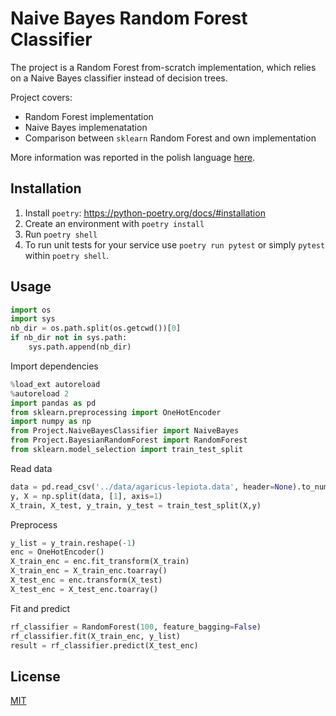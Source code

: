 # Naive Bayes Random Forest Classifier

The project is a Random Forest from-scratch implementation, which relies on a Naive Bayes classifier instead of decision trees.

Project covers:
* Random Forest implementation
* Naive Bayes implemenatation
* Comparison between `sklearn` Random Forest and own implementation

More information was reported in the polish language [here](https://github.com/hpiotr6/Naive-Bayes-Random-Forest/blob/main/21ZUMA_sprawozdanie_koncowe_Hondra_Groszyk.pdf).



## Installation

1. Install `poetry`: https://python-poetry.org/docs/#installation
2. Create an environment with `poetry install`
3. Run `poetry shell`
4. To run unit tests for your service use `poetry run pytest` or simply `pytest` within `poetry shell`.
 

## Usage

```python
import os
import sys
nb_dir = os.path.split(os.getcwd())[0]
if nb_dir not in sys.path:
    sys.path.append(nb_dir)
```
Import dependencies
```python
%load_ext autoreload
%autoreload 2
import pandas as pd
from sklearn.preprocessing import OneHotEncoder
import numpy as np
from Project.NaiveBayesClassifier import NaiveBayes
from Project.BayesianRandomForest import RandomForest
from sklearn.model_selection import train_test_split
```
Read data
```python
data = pd.read_csv('../data/agaricus-lepiota.data', header=None).to_numpy()
y, X = np.split(data, [1], axis=1)
X_train, X_test, y_train, y_test = train_test_split(X,y)
```
Preprocess
```python
y_list = y_train.reshape(-1)
enc = OneHotEncoder()
X_train_enc = enc.fit_transform(X_train)
X_train_enc = X_train_enc.toarray()
X_test_enc = enc.transform(X_test)
X_test_enc = X_test_enc.toarray()
```
Fit and predict
```python
rf_classifier = RandomForest(100, feature_bagging=False)
rf_classifier.fit(X_train_enc, y_list)
result = rf_classifier.predict(X_test_enc)
```

## License
[MIT](https://choosealicense.com/licenses/mit/)



